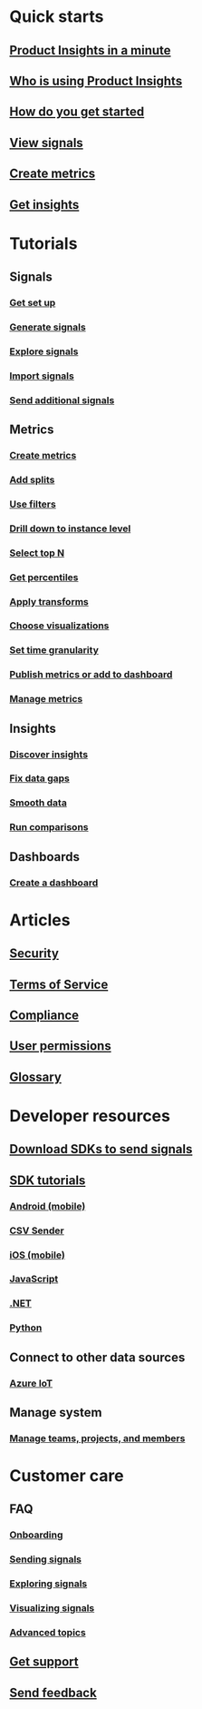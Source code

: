 # Quick starts
## [Product Insights in a minute](xref:developers/quick-starts/what-is) 
## [Who is using Product Insights](xref:developers/quick-starts/who-uses) 
## [How do you get started](xref:developers/quick-starts/how-to-get-started) 
## [View signals](xref:developers/quick-starts/1_view-signals)
## [Create metrics](xref:developers/quick-starts/2_create-own-metric)
## [Get insights](xref:developers/quick-starts/3_get-insights)

# Tutorials
## Signals 
### [Get set up](xref:developers/tutorials/set-up-to-send)
### [Generate signals](xref:developers/tutorials/create-sample-signals)
### [Explore signals](xref:developers/tutorials/examine-signals-metadata)
### [Import signals](xref:developers/tutorials/import-signals)
### [Send additional signals](xref:developers/tutorials/send-additional-signals)

## Metrics 
### [Create metrics](xref:developers/tutorials/metrics-create-metrics)
### [Add splits](xref:developers/tutorials/metrics-add-splits)
### [Use filters](xref:developers/tutorials/metrics-use-filters)
### [Drill down to instance level](xref:developers/tutorials/metrics-drill-down-to-instance)
### [Select top N](xref:developers/tutorials/metrics-select-topN)
### [Get percentiles](xref:developers/tutorials/metrics-get-percentiles)
### [Apply transforms](xref:developers/tutorials/metrics-apply-transforms)
### [Choose visualizations](xref:developers/tutorials/metrics-choose-visualizations)
### [Set time granularity](xref:developers/tutorials/metrics-set-granularity)
### [Publish metrics or add to dashboard](xref:developers/tutorials/metrics-publish-or-add-to-dashboard)
### [Manage metrics](xref:developers/tutorials/metrics-manage-metrics)

## Insights
### [Discover insights](xref:developers/tutorials/insights-discovery)
### [Fix data gaps](xref:developers/tutorials/insights-fix-data-gaps)
### [Smooth data](xref:developers/tutorials/insights-smooth-data)
### [Run comparisons](xref:developers/tutorials/insights-run-comparisons)

## Dashboards 
### [Create a dashboard](xref:developers/tutorials/create-dashboard)

# Articles
## [Security](xref:developers/articles/security)
## [Terms of Service](xref:developers/articles/terms-of-service)
## [Compliance](xref:developers/articles/compliance)
## [User permissions](xref:developers/articles/user-permissions) 
## [Glossary](xref:developers/articles/glossary) 

# Developer resources 
## [Download SDKs to send signals](xref:developers/downloads/index)
## [SDK tutorials](xref:developers/downloads/tutorials/index)
### [Android (mobile)](xref:developers/downloads/android-java)
### [CSV Sender](xref:developers/downloads/ingest)
### [iOS (mobile)](xref:developers/downloads/ios-objc)
### [JavaScript](xref:developers/downloads/js)
### [.NET](xref:developers/downloads/dotnet)
### [Python](xref:developers/downloads/python)
## Connect to other data sources
### [Azure IoT](xref:developers/dev-resources/azure-iot)
## Manage system 
### [Manage teams, projects, and members](xref:developers/dev-resources/manage-teams)

# Customer care 
## FAQ 
### [Onboarding](xref:developers/faq/onboarding)
### [Sending signals](xref:developers/faq/sending-signals)
### [Exploring signals](xref:developers/faq/exploring-signals)
### [Visualizing signals](xref:developers/faq/visualizing-signals)
### [Advanced topics](xref:developers/faq/advanced-topics)
## [Get support](xref:developers/)
## [Send feedback](xref:developers/)

